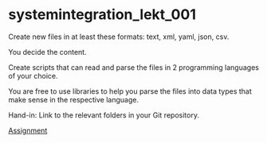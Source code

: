 # systemintegration_lekt_001

Create new files in at least these formats: text, xml, yaml, json, csv.

You decide the content.

Create scripts that can read and parse the files in 2 programming languages of your choice.

You are free to use libraries to help you parse the files into data types that make sense in the respective language.

Hand-in: Link to the relevant folders in your Git repository.

[Assignment](00._Course_Material/01._Assignments/01._Introduction_Data_Formats/01a._[Individual]_File_formats_bonanza!.md)
